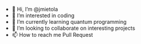 - 👋 Hi, I’m @jmietola
- 👀 I’m interested in coding
- 🌱 I’m currently learning quantum programming
- 💞️ I’m looking to collaborate on interesting projects
- 📫 How to reach me Pull Request

